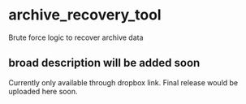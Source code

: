 # archive_recovery_tool
Brute force logic to recover archive data

## broad description will be added soon
Currently only available through dropbox link. 
Final release would be uploaded here soon.
